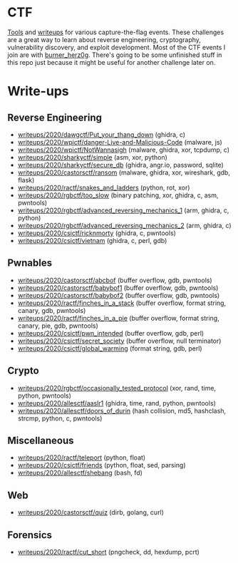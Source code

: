 # CTF

[Tools](tools/) and [writeups](writeups/) for various capture-the-flag events. These challenges are a great way to learn about reverse engineering, cryptography, vulnerability discovery, and exploit development. Most of the CTF events I join are with [burner_herz0g](https://ctftime.org/team/63292). There's going to be some unfinished stuff in this repo just because it might be useful for another challenge later on.

# Write-ups

## Reverse Engineering

* [writeups/2020/dawgctf/Put_your_thang_down](writeups/2020/dawgctf/Put_your_thang_down/) (ghidra, c)
* [writeups/2020/wpictf/danger-Live-and-Malicious-Code](writeups/2020/wpictf/danger-Live-and-Malicious-Code/) (malware, js)
* [writeups/2020/wpictf/NotWannasigh](writeups/2020/wpictf/NotWannasigh/) (malware, ghidra, xor, tcpdump, c)
* [writeups/2020/sharkyctf/simple](writeups/2020/sharkyctf/simple/) (asm, xor, python)
* [writeups/2020/sharkyctf/secure_db](writeups/2020/sharkyctf/secure_db/) (ghidra, angr.io, password, sqlite)
* [writeups/2020/castorsctf/ransom](writeups/2020/castorsctf/ransom/) (malware, ghidra, xor, wireshark, gdb, flask)
* [writeups/2020/ractf/snakes_and_ladders](writeups/2020/ractf/snakes_and_ladders/) (python, rot, xor)
* [writeups/2020/rgbctf/too_slow](writeups/2020/rgbctf/too_slow/) (binary patching, xor, ghidra, c, asm, pwntools)
* [writeups/2020/rgbctf/advanced_reversing_mechanics_1](writeups/2020/rgbctf/advanced_reversing_mechanics_1/) (arm, ghidra, c, python)
* [writeups/2020/rgbctf/advanced_reversing_mechanics_2](writeups/2020/rgbctf/advanced_reversing_mechanics_2/) (arm, ghidra, c)
* [writeups/2020/csictf/ricknmorty](writeups/2020/csictf/ricknmorty/) (ghidra, c, pwntools)
* [writeups/2020/csictf/vietnam](writeups/2020/csictf/vietnam/) (ghidra, c, perl, gdb)

## Pwnables

* [writeups/2020/castorsctf/abcbof](writeups/2020/castorsctf/abcbof/) (buffer overflow, gdb, pwntools)
* [writeups/2020/castorsctf/babybof1](writeups/2020/castorsctf/babybof1/) (buffer overflow, gdb, pwntools)
* [writeups/2020/castorsctf/babybof2](writeups/2020/castorsctf/babybof2/) (buffer overflow, gdb, pwntools)
* [writeups/2020/ractf/finches_in_a_stack](writeups/2020/ractf/finches_in_a_stack/) (buffer overflow, format string, canary, gdb, pwntools)
* [writeups/2020/ractf/finches_in_a_pie](writeups/2020/ractf/finches_in_a_pie/) (buffer overflow, format string, canary, pie, gdb, pwntools)
* [writeups/2020/csictf/pwn_intended](writeups/2020/csictf/pwn_intended/) (buffer overflow, gdb, perl)
* [writeups/2020/csictf/secret_society](writeups/2020/csictf/secret_society/) (buffer overflow, null terminator)
* [writeups/2020/csictf/global_warming](writeups/2020/csictf/global_warming/) (format string, gdb, perl)

## Crypto

* [writeups/2020/rgbctf/occasionally_tested_protocol](writeups/2020/rgbctf/occasionally_tested_protocol/) (xor, rand, time, python, pwntools)
* [writeups/2020/allesctf/aaslr1](writeups/2020/allesctf/aaslr1/) (ghidra, time, rand, python, pwntools)
* [writeups/2020/allesctf/doors_of_durin](writeups/2020/allesctf/doors_of_durin/) (hash collision, md5, hashclash, strcmp, python, c, pwntools)

## Miscellaneous

* [writeups/2020/ractf/teleport](writeups/2020/ractf/teleport/) (python, float)
* [writeups/2020/csictf/friends](writeups/2020/csictf/friends/) (python, float, sed, parsing)
* [writeups/2020/allesctf/shebang](writeups/2020/allesctf/shebang/) (bash, fd)

## Web

* [writeups/2020/castorsctf/quiz](writeups/2020/castorsctf/quiz/) (dirb, golang, curl)

## Forensics

* [writeups/2020/ractf/cut_short](writeups/2020/ractf/cut_short/) (pngcheck, dd, hexdump, pcrt)

